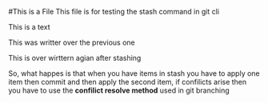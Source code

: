 #This is a File 
This file is for testing the stash command in git cli

This is a text

This was writter over the previous one

This is over wirttern agian after stashing

So, what happes is that when you have items in stash you have to apply one item then
commit and then apply the second item, if confilicts arise then you have to use 
the **confilict resolve method** used in git branching
